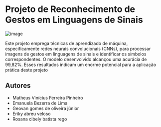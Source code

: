 # Projeto de Reconhecimento de Gestos em Linguagens de Sinais

![image](https://github.com/matheusvfp/Liguagem_Sinais/assets/65199677/d02612bc-eb06-4161-92d3-f3d847712343)


Este projeto emprega técnicas de aprendizado de máquina, especificamente redes neurais convolucionais (CNNs), para processar imagens de gestos em linguagens de sinais e identificar os símbolos correspondentes. O modelo desenvolvido alcançou uma acurácia de 99,82%. Esses resultados indicam um enorme potencial para a aplicação prática deste projeto

## Autores

- Matheus Vinícius Ferreira Pinheiro
- Emanuela Bezerra de Lima
- Geovan gomes de oliveira júnior
- Eriky abreu veloso
- Rosana cibely batista rego
